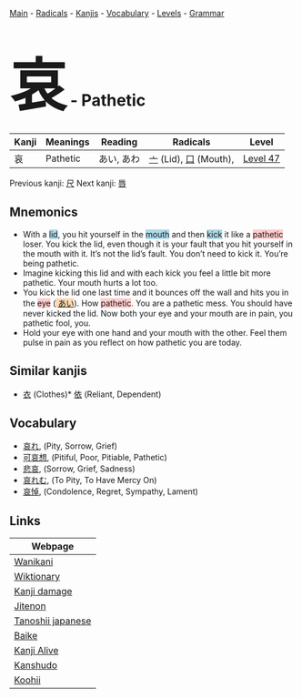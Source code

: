<style> bigfont {font-size: 100px}</style>
[Main](../index.md) -
[Radicals](../radicals.md) -
[Kanjis](../kanjis.md) -
[Vocabulary](../vocabulary.md) -
[Levels](../levels.md) -
[Grammar](../grammar.md)
# <bigfont> 哀</bigfont> - Pathetic 

| Kanji | Meanings | Reading | Radicals | Level |
| --- | --- | --- | --- | --- |
| 哀 | Pathetic | あい, あわ | [亠](../radicals/亠.md) (Lid), [口](../radicals/口.md) (Mouth),  | [Level 47](../levels/wk_level47.md) |

Previous kanji: [尺](尺.md) Next kanji: [唇](唇.md) 

## Mnemonics
 * With a <span style="background-color:#ADD8E6"> lid</span>, you hit yourself in the <span style="background-color:#ADD8E6"> mouth</span> and then <span style="background-color:#ADD8E6"> kick</span> it like a <span style="background-color:#ffcccb"> pathetic</span> loser. You kick the lid, even though it is your fault that you hit yourself in the mouth with it. It’s not the lid’s fault. You don’t need to kick it. You’re being pathetic.
* Imagine kicking this lid and with each kick you feel a little bit more pathetic. Your mouth hurts a lot too.
* You kick the lid one last time and it bounces off the wall and hits you in the <span style="background-color:#ffcccb"> eye</span> (<span style="background-color:#fed8b1"> [あい](https://jisho.org/search/あい)</span>). How <span style="background-color:#ffcccb"> pathetic</span>. You are a pathetic mess. You should have never kicked the lid. Now both your eye and your mouth are in pain, you pathetic fool, you.
* Hold your eye with one hand and your mouth with the other. Feel them pulse in pain as you reflect on how pathetic you are today.


## Similar kanjis
 * [衣](衣.md) (Clothes)* [依](依.md) (Reliant, Dependent)


## Vocabulary
 * [哀れ](../vocabulary/哀.md), (Pity, Sorrow, Grief)
* [可哀想](../vocabulary/哀.md), (Pitiful, Poor, Pitiable, Pathetic)
* [悲哀](../vocabulary/哀.md), (Sorrow, Grief, Sadness)
* [哀れむ](../vocabulary/哀.md), (To Pity, To Have Mercy On)
* [哀悼](../vocabulary/哀.md), (Condolence, Regret, Sympathy, Lament)



## Links 

| Webpage |
| --- |
| [Wanikani          ](https://www.wanikani.com/kanji/哀) |
| [Wiktionary        ](https://en.wiktionary.org/wiki/哀) |
| [Kanji damage      ](http://www.kanjidamage.com/kanji/search?utf8=✓&q=哀) |
| [Jitenon           ](https://jitenon.com/kanji/哀) |
| [Tanoshii japanese ](https://www.tanoshiijapanese.com/dictionary/kanji.cfm?k=哀) |
| [Baike             ](https://baike.baidu.com/item/哀) |
| [Kanji Alive       ](https://app.kanjialive.com/哀) |
| [Kanshudo          ](https://www.kanshudo.com/searchmn?q=哀) |
| [Koohii            ](https://kanji.koohii.com/study/kanji/哀) |
